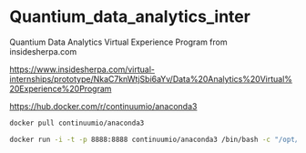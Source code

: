 # Quantium_data_analytics_inter
Quantium Data Analytics Virtual Experience Program from insidesherpa.com


https://www.insidesherpa.com/virtual-internships/prototype/NkaC7knWtjSbi6aYv/Data%20Analytics%20Virtual%20Experience%20Program


https://hub.docker.com/r/continuumio/anaconda3

```bash
docker pull continuumio/anaconda3

docker run -i -t -p 8888:8888 continuumio/anaconda3 /bin/bash -c "/opt/conda/bin/conda install jupyter -y --quiet && mkdir /opt/notebooks && /opt/conda/bin/jupyter notebook --notebook-dir=/opt/notebooks --ip='*' --port=8888 --no-browser"
```
